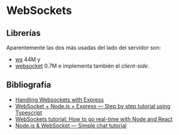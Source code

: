 # WebSockets

## Librerías

Aparentemente las dos más usadas del lado del servidor son:
   * [ws](https://www.npmjs.com/package/ws) 44M y
   * [websocket](https://www.npmjs.com/package/websocket) 0.7M e implementa también el _client-side_. 

## Bibliografía

   * [Handling Websockets with Express](https://masteringjs.io/tutorials/express/websockets)
   * [WebSocket + Node.js + Express — Step by step tutorial using Typescript](https://medium.com/factory-mind/websocket-node-js-express-step-by-step-using-typescript-725114ad5fe4)
   * [WebSockets tutorial: How to go real-time with Node and React](https://blog.logrocket.com/websockets-tutorial-how-to-go-real-time-with-node-and-react-8e4693fbf843/)
   * [Node.js & WebSocket — Simple chat tutorial](https://medium.com/@martin.sikora/node-js-websocket-simple-chat-tutorial-2def3a841b61)